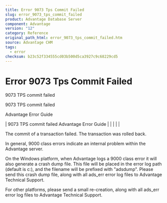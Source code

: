 ```yaml
---
title: Error 9073 Tps Commit Failed
slug: error_9073_tps_commit_failed
product: Advantage Database Server
component: Advantage
version: "12"
category: Reference
original_path_html: error_9073_tps_commit_failed.htm
source: Advantage CHM
tags:
  - error
checksum: b23c52f334555cd03b500d5ca3927c9c68229cd5
---
```


# Error 9073 Tps Commit Failed

9073 TPS commit failed

9073 TPS commit failed

Advantage Error Guide

| 9073 TPS commit failed  Advantage Error Guide |  |  |  |  |

The commit of a transaction failed. The transaction was rolled back.

In general, 9000 class errors indicate an internal problem within the Advantage server.

On the Windows platform, when Advantage logs a 9000 class error it will also generate a crash dump file. This file will be placed in the error log path (default is c:\), and the filename will be prefixed with "adsdump". Please send this crash dump file, along with all ads\_err error log files to Advantage Technical Support.

For other platforms, please send a small re-creation, along with all ads\_err error log files to Advantage Technical Support.
